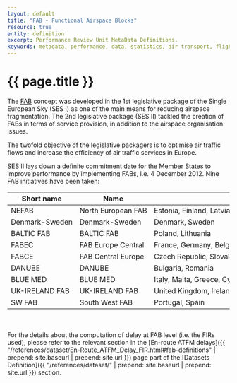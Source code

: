 ```yaml
---
layout: default
title: "FAB - Functional Airspace Blocks"
resource: true
entity: definition
excerpt: Performance Review Unit MetaData Definitions.
keywords: metadata, performance, data, statistics, air transport, flights, europe, delay, safety
---
```

<style>
td {
  white-space: nowrap;
}
th:nth-child(1) {
width: 16em;
}
th:nth-child(2) {
width: 20em;
}
</style>



# {{ page.title }}

The <a href="http://www.eurocontrol.int/dossiers/fabs" target="_blank">FAB</a>
concept was developed in the 1st legislative package of the Single European Sky
(SES I) as one of the main means for reducing airspace fragmentation. The 2nd
legislative package (SES II) tackled the creation of FABs in terms of service
provision, in addition to the airspace organisation issues.

The twofold objective of the legislative packagers is to optimise air traffic
flows and increase the efficiency of air traffic services in Europe.

SES II lays down a definite commitment date for the Member States to improve
performance by implementing FABs, i.e. 4 December 2012. Nine FAB initiatives
have been taken:

| Short name     | Name               | Countries                                                                                    |
|----------------|--------------------|----------------------------------------------------------------------------------------------|
| NEFAB          | North European FAB | Estonia, Finland, Latvia, Norway                                                             |
| Denmark-Sweden | Denmark-Sweden     | Denmark, Sweden                                                                              |
| BALTIC FAB     | BALTIC FAB         | Poland, Lithuania                                                                            |
| FABEC          | FAB Europe Central | France, Germany, Belgium, Netherlands, Luxembourg, and Switzerland                           |
| FABCE          | FAB Central Europe | Czech Republic, Slovak Republic, Austria, Hungary, Croatia, Slovenia, Bosnia and Herzegovina |
| DANUBE         | DANUBE             | Bulgaria, Romania                                                                            |
| BLUE MED       | BLUE MED           | Italy, Malta, Greece, Cyprus, (and Egypt, Tunisia, Albania, Jordan as observers)             |
| UK-IRELAND FAB | UK-IRELAND FAB     | United Kingdom, Ireland                                                                      |
| SW FAB         | South West FAB     | Portugal, Spain                                                                              |

<br>
<br>
For the details about the computation of delay at FAB level (i.e. the FIRs
used), please refer to the relevant section in the
[En-route ATFM delays]({{ "/references/dataset/En-Route_ATFM_Delay_FIR.html#fab-definitions" | prepend: site.baseurl | prepend: site.url }})
page part of the [Datasets Definition]({{ "/references/dataset/" | prepend: site.baseurl | prepend: site.url }})
section.
